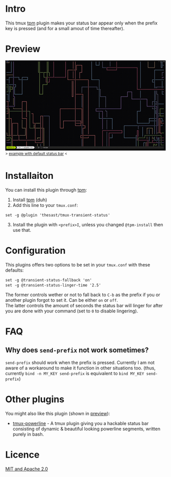 # Intro
This tmux [tpm](https://github.com/tmux-plugins/tpm) plugin makes your status bar appear only when the prefix key is pressed (and for a small amout of time thereafter).

# Preview
![img/pretty_preview.gif](img/pretty_preview.gif)  
<sup>\> [example with default status bar](img/preview.gif) <</sup>

# Installaiton
You can install this plugin through [tpm](https://github.com/tmux-plugins/tpm):
1. Install [tpm](https://github.com/tmux-plugins/tpm) (duh)  
2. Add this line to your `tmux.conf`:  
```tmux
set -g @plugin 'thesast/tmux-transient-status'
```
3. Install the plugin with `<prefix>I`, unless you changed `@tpm-install` then use that.

# Configuration
This plugins offers two options to be set in your `tmux.conf` with these defaults:
```tmux
set -g @transient-status-fallback 'on'
set -g @transient-status-linger-time '2.5'
```
The former controls wether or not to fall back to `C-b` as the prefix if you or another plugin forgot to set it. Can be either `on` or `off`.  
The latter controls the amount of seconds the status bar will linger for after you are done with your command (set to `0` to disable lingering).  

# FAQ

## Why does `send-prefix` not work sometimes?
`send-prefix` should work when the prefix is pressed. Currently I am not aware of a workaround to make it function in other situations too. (thus, currently `bind -n MY_KEY send-prefix` is equivalent to `bind MY_KEY send-prefix`)

# Other plugins
You might also like this plugin (shown in [preview](#preview)):

  - [tmux-powerline](https://github.com/erikw/tmux-powerline) - A tmux plugin giving you a hackable status bar consisting of dynamic & beautiful looking powerline segments, written purely in bash. 

# Licence
[MIT and Apache 2.0](COPYRIGHT.md)
